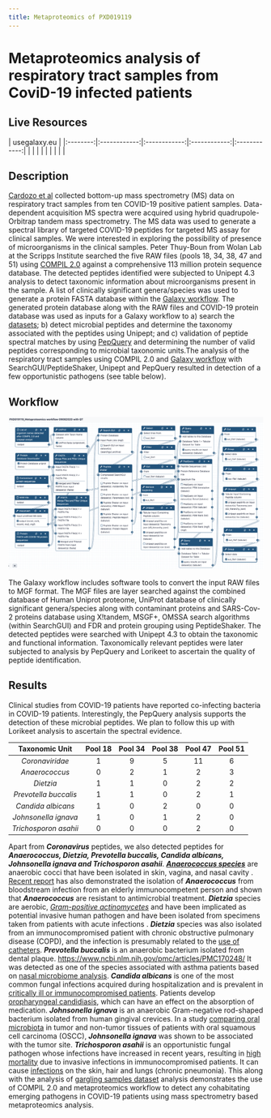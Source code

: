 ```yaml
---
title: Metaproteomics of PXD019119
---
```


# Metaproteomics analysis of respiratory tract samples from CoviD-19 infected patients

## Live Resources

| usegalaxy.eu |
|:--------:|:------------:|:------------:|:------------:|:------------:|
| <FlatShield label="data library" message="view" href="https://usegalaxy.eu/library/list#folders/F9ae5f5ec2d597409" alt="Raw data from data library" /> |
| <FlatShield label="Input data" message="view" href="https://usegalaxy.eu/u/pratikjagtap/h/pxd019119inputmetaproteomics-09022020" alt="Raw data plus auxillary data" /> |
|
| <FlatShield label="Result history" message="view" href="https://usegalaxy.eu/u/subina/h/pxd019119searchmetaproteomics-09082020" alt="Galaxy history" /> |
| <FlatShield label="workflow" message="run" href="https://usegalaxy.eu/u/subina/w/pxd019119metaproteomics-workflow-09082020-with-qt" alt="Galaxy workflow" /> |


## Description

[Cardozo et al](https://www.researchsquare.com/article/rs-28883/v1) collected bottom-up mass spectrometry (MS) data on respiratory tract samples from ten COVID-19 
positive patient samples. Data-dependent acquisition MS spectra were acquired using hybrid quadrupole-Orbitrap tandem mass spectrometry. The MS data was used to generate 
a spectral library of targeted COVID-19 peptides for targeted MS assay for clinical samples. We were interested in exploring the possibility of presence of microorganisms 
in the clinical samples. Peter Thuy-Boun from Wolan Lab at the Scripps Institute searched the five RAW files (pools 18, 34, 38, 47 and 51) using 
[COMPIL 2.0](https://pubs.acs.org/doi/10.1021/acs.jproteome.8b00722) against a comprehensive 113 million protein sequence database. The detected peptides identified 
were subjected to Unipept 4.3 analysis to detect taxonomic information about microorganisms present in the sample. A list of clinically significant genera/species was 
used to generate a protein FASTA database within the [Galaxy workflow](https://usegalaxy.eu/u/subina/w/pxd019119metaproteomics-workflow-09082020-with-qt). The generated 
protein database along with the RAW files and COVID-19 protein database was used as inputs for a Galaxy workflow to a) search 
the [datasets](https://usegalaxy.eu/u/pratikjagtap/h/pxd019119inputmetaproteomics-09022020); b) detect microbial peptides and determine the taxonomy associated with the 
peptides using Unipept; and c) validation of peptide spectral matches by using [PepQuery](https://genome.cshlp.org/content/early/2019/01/04/gr.235028.118) and determining 
the number of valid peptides corresponding to microbial taxonomic units.The analysis of the respiratory tract samples using COMPIL 2.0 and 
[Galaxy workflow](https://usegalaxy.eu/u/subina/w/pxd019119metaproteomics-workflow-09082020-with-qt) with SearchGUI/PeptideShaker, Unipept and PepQuery resulted in detection 
of a few opportunistic pathogens (see table below).

## Workflow

![](./img/wf.png)

The Galaxy workflow includes software tools to convert the input RAW files to MGF format. The MGF files are layer searched against the combined database of Human Uniprot proteome, 
UniProt database of clinically significant genera/species along with contaminant proteins and SARS-Cov-2 proteins database using X!tandem, MSGF+, OMSSA search algorithms (within SearchGUI) 
and FDR and protein grouping using PeptideShaker. The detected peptides were searched with Unipept 4.3 to obtain the taxonomic and functional information. Taxonomically relevant peptides 
were later subjected to analysis by PepQuery and Lorikeet to ascertain the quality of peptide identification.



## Results

Clinical studies from COVID-19 patients have reported co-infecting bacteria in COVID-19 patients. Interestingly, the PepQuery analysis supports the detection of these microbial peptides. 
We plan to follow this up with Lorikeet analysis to ascertain the spectral evidence. 

|    Taxonomic Unit     | Pool 18 | Pool 34 | Pool 38 |  Pool 47 | Pool 51 |
|:---------------------:|:-------:|:-------:|:-------:|:--------:|:-------:|
|    *Coronaviridae*    |    1    |    9    |    5    |    11    |    6    |
|     *Anaerococcus*    |    0    |    2    |    1    |     2    |    3    |
|       *Dietzia*       |    1    |    1    |    0    |     2    |    2    |
| *Prevotella buccalis* |    1    |    1    |    0    |     2    |    1    |
|   *Candida albicans*  |    1    |    0    |    2    |     0    |    0    |
|  *Johnsonella ignava* |    1    |    0    |    1    |     2    |    0    |
| *Trichosporon asahii* |    0    |    0    |    0    |     2    |    0    |


Apart from **_Coronavirus_** peptides, we also detected peptides for **_Anaerococcus, Dietzia, Prevotella buccalis, Candida albicans, Johnsonella ignava and Trichosporon asahii_**.
[**_Anaerococcus species_**](https://doi.org/10.1099/00207713-51-4-1521) are anaerobic cocci that have been isolated in skin, vagina, and nasal cavity . [Recent report](https://doi.org/10.1016/j.anaerobe.2019.102130) 
has also demonstrated the isolation of **_Anaerococcus_** from bloodstream infection from an elderly immunocompetent person and shown that **_Anaerococcus_** are resistant to antimicrobial treatment. 
**_Dietzia_** species are aerobic, [*Gram-positive actinomycetes*](https://doi.org/10.1111/j.1574-695X.2008.00513.x) and have been implicated as potential invasive human pathogen and have been isolated from specimens taken from patients with acute infections . **_Dietzia_** species was also isolated from an immunocompromised patient with chronic obstructive pulmonary disease (COPD), and the infection is presumably related to the [use of catheters](https://doi.org/10.1086/313490). **_Prevotella buccalis_** is an anaerobic bacterium isolated from dental plaque. https://www.ncbi.nlm.nih.gov/pmc/articles/PMC170248/ It was detected as one of the species associated with asthma patients based on [nasal microbiome analysis](https://www.ncbi.nlm.nih.gov/pmc/articles/PMC6123291/). **_Candida albicans_** 
is one of the most common fungal infections acquired during hospitalization and is prevalent in [critically ill or immunocompromised patients](https://cmr.asm.org/content/24/1/141). Patients develop [oropharyngeal candidiasis](https://doi.org/10.1099/jmm.0.045054-0),
which can have an effect on the absorption of medication. **_Johnsonella ignava_** is an anaerobic Gram-negative rod-shaped bacterium isolated from human gingival crevices. In a study [comparing oral microbiota](https://www.ncbi.nlm.nih.gov/pmc/articles/PMC3507910/) in tumor and non-tumor tissues of patients with oral squamous cell carcinoma (OSCC), **_Johnsonella ignava_** was shown to be associated with the tumor site. **_Trichosporon asahii_** is an 
opportunistic fungal pathogen whose infections have increased in recent years, resulting in [high mortality](https://doi.org/10.1093/mmy/myaa076) due to invasive infections in immunocompromised patients. It can cause [infections](https://www.ncbi.nlm.nih.gov/pmc/articles/PMC7439294/) on the skin, hair and lungs (chronic pneumonia).
This along with the analysis of [gargling samples dataset](https://covid19.galaxyproject.org/proteomics/mpxd019423/#live-resources) analysis demonstrates the use of COMPIL 2.0 and metaproteomics workflow to detect any cohabitating emerging pathogens in COVID-19 patients using mass spectrometry based metaproteomics analysis.


